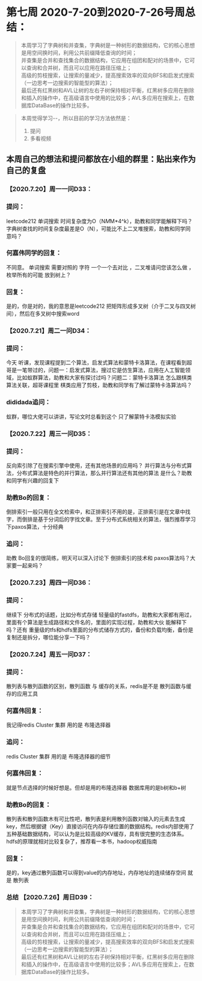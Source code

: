 # 第七周 2020-7-20到2020-7-26号周总结：
>本周学习了字典树和并查集，字典树是一种树形的数据结构，它的核心思想是用空间换时间，利用公共前缀降低查询的时间；  
>并查集是合并和查找集合的数据结构，它应用在组团和配对的场景中，它可以查询和合并树，而且可以应用在路径压缩上；  
>高级的剪枝搜索，让搜索的量减少，提高搜索效率的双向BFS和启发式搜索（一边思考一边搜索的智能型的算法）；  
>最后还有红黑树和AVL让树的左右子树保持相对平衡，红黑树多应用在删除和插入的操作中，在高级语言中使用的比较多；AVL多应用在搜索上，在数据库DataBase的操作比较多。

>本周觉得学习--，所以目前的学习方法依然是：  
>1. 提问   
>2. 多看视频  

## 本周自己的想法和提问都放在小组的群里：贴出来作为自己的复盘

### 【2020.7.20】周一一问D33：
### 提问：
leetcode212 单词搜索 时间复杂度为O（N*M*M*4^k），助教和同学能解释下吗？
字典树查找的时间复杂度最差是O（N），可能比不上二叉堆搜索，助教和同学同意吗？
### 何嘉伟同学的回复：
不同意。 单词搜索 需要对照的 字符 一个一个去对比 ，二叉堆请问您该怎么做 ，枚举所有的可能 放到树上？
### 回复：
是的，你是对的，我的意思是leetcode212 把矩阵形成多叉树（介于二叉与四叉树间），然后在多叉树中搜索word

### 【2020.7.21】周二一问D34：
### 提问：
今天 听课，发现课程提到二个算法，启发式算法和蒙特卡洛算法，在课程看到超哥是一笔带过的，问题一：启发式算法，搜过它是仿生算法，应用在人工智能领域，比如蚁群算法，助教和大家有探讨过吗？问题二：蒙特卡洛算法 怎么跟棋类算法关联，超哥课程里 棋类应用了剪枝，助教和同学有了解过蒙特卡洛算法吗？
### dididada追问：
蚁群，哪位大佬可以讲讲，写论文时总看到这个
只了解蒙特卡洛模拟实验

### 【2020.7.22】周三一问D35：
### 提问：
反向索引除了在搜索引擎中使用，还有其他场景的应用吗？
并行算法与分布式算法，分布式算法是特色的并行算法，那么并行算法还有其他的算法 是什么？助教和同学有兴趣的回复下
### 助教Bo的回复：
倒排索引一般只用在全文检索中，和正排索引不用的是，正排索引是在文章中找字，而倒排是基于分词后的字找文章。至于分布式系统相关的算法，强烈推荐学习下paxos算法，十分经典
### 追问：
助教 Bo回复的很简练，明天可以深入讨论下 倒排索引的技术和 paxos算法吗？大家要一起来吗？

### 【2020.7.23】周四一问D36：
### 提问：
继续下 分布式的话题，比如分布式存储 轻量级的fastdfs，助教和大家都有用过，里面有个算法是生成路径和文件名的，里面的实现过程，助教和大伙 能解释下吗？还有 重量级的tfs和hdfs里面的分布式储存方式的，备份和负载均衡，备份是 复制还是拆分，哪位能分享一下吗？

### 【2020.7.24】周五一问D37：
### 提问：
散列表与散列函数的区别，散列函数 与 缓存的关系，redis是不是 散列函数与缓存的应用工具
### 何嘉伟回复：
我记得redis Cluster 集群 用的是 布隆选择器
### 追问：
redis Cluster 集群 用的是 布隆选择器的细节
### 何嘉伟回复：
就是节点选择的时候好想是。但却是用的布隆选择器
数据库用的是b树和b+树
### 助教Bo的回复：
散列表和散列函数木有可比性吧，散列表是利用散列函数对输入的元素去生成key，然后根据键（Key）直接访问在内存存储位置的数据结构。redis内部使用了五种基础数据结构，可以认为是比较高级的KV缓存，具有很完整的生态体系。
hdfs的原理就相对比较复杂了，推荐看一本书，hadoop权威指南
### 回复：
是的，key通过散列函数可以得到value的内存地址，内存地址的连续储存空间 就是 散列表

### 总结 【2020.7.26】周日D39：
>本周学习了字典树和并查集，字典树是一种树形的数据结构，它的核心思想是用空间换时间，利用公共前缀降低查询的时间；  
>并查集是合并和查找集合的数据结构，它应用在组团和配对的场景中，它可以查询和合并树，而且可以应用在路径压缩上；  
>高级的剪枝搜索，让搜索的量减少，提高搜索效率的双向BFS和启发式搜索（一边思考一边搜索的智能型的算法）；  
>最后还有红黑树和AVL让树的左右子树保持相对平衡，红黑树多应用在删除和插入的操作中，在高级语言中使用的比较多；AVL多应用在搜索上，在数据库DataBase的操作比较多。
